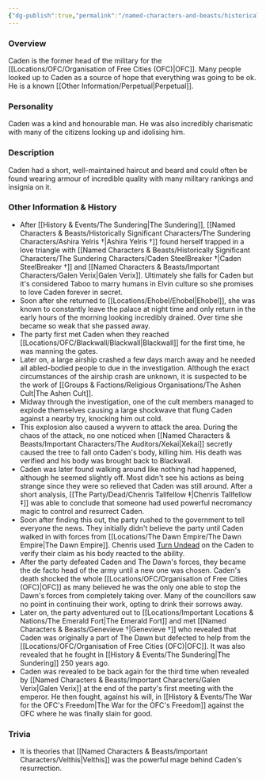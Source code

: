 ```yaml
---
{"dg-publish":true,"permalink":"/named-characters-and-beasts/historically-significant-characters/the-sundering-characters/caden-steel-breaker/","tags":["NPC"],"updated":"2025-01-18T23:46:47.537+00:00"}
---
```


### Overview
Caden is the former head of the military for the [[Locations/OFC/Organisation of Free Cities (OFC)\|OFC]]. Many people looked up to Caden as a source of hope that everything was going to be ok. He is a known [[Other Information/Perpetual\|Perpetual]].

### Personality
Caden was a kind and honourable man. He was also incredibly charismatic with many of the citizens looking up and idolising him.  

### Description
Caden had a short, well-maintained haircut and beard and could often be found wearing armour of incredible quality with many military rankings and insignia on it. 

### Other Information & History
- After [[History & Events/The Sundering\|The Sundering]], [[Named Characters & Beasts/Historically Significant  Characters/The Sundering Characters/Ashira Yelris †\|Ashira Yelris †]] found herself trapped in a love triangle with [[Named Characters & Beasts/Historically Significant  Characters/The Sundering Characters/Caden SteelBreaker †\|Caden SteelBreaker †]] and [[Named Characters & Beasts/Important Characters/Galen Verix\|Galen Verix]]. Ultimately she falls for Caden but it's considered Taboo to marry humans in Elvin culture so she promises to love Caden forever in secret.
- Soon after she returned to [[Locations/Ehobel/Ehobel\|Ehobel]], she was known to constantly leave the palace at night time and only return in the early hours of the morning looking incredibly drained. Over time she became so weak that she passed away. 
- The party first met Caden when they reached [[Locations/OFC/Blackwall/Blackwall\|Blackwall]] for the first time, he was manning the gates. 
- Later on, a large airship crashed a few days march away and he needed all abled-bodied people to due in the investigation. Although the exact circumstances of the airship crash are unknown, it is suspected to be the work of [[Groups & Factions/Religious Organisations/The Ashen Cult\|The Ashen Cult]]. 
- Midway through the investigation, one of the cult members managed to explode themselves causing a large shockwave that flung Caden against a nearby try, knocking him out cold. 
- This explosion also caused a wyvern to attack the area. During the chaos of the attack, no one noticed when [[Named Characters & Beasts/Important Characters/The Auditors/Xekai\|Xekai]] secretly caused the tree to fall onto Caden's body, killing him. His death was verified and his body was brought back to Blackwall.
- Caden was later found walking around like nothing had happened, although he seemed slightly off. Most didn't see his actions as being strange since they were so relieved that Caden was still around.  After a short analysis, [[The Party/Dead/Chenris Tallfellow ‡\|Chenris Tallfellow ‡]] was able to conclude that someone had used powerful necromancy magic to control and resurrect Caden. 
- Soon after finding this out, the party rushed to the government to tell everyone the news. They initially didn't believe the party until Caden walked in with forces from [[Locations/The Dawn Empire/The Dawn Empire\|The Dawn Empire]]. Chenris used [Turn Undead](https://www.dndbeyond.com/forums/dungeons-dragons-discussion/rules-game-mechanics/101287-turn-undead-question?srsltid=AfmBOoqek5ftHkFv7V2UosQg75wp8kgJYrGS_HpYwYvIm21VcnJu-m0G) on the Caden to verify their claim as his body reacted to the ability. 
- After the party defeated Caden and The Dawn's forces, they became the de facto head of the army until a new one was chosen. Caden's death shocked the whole [[Locations/OFC/Organisation of Free Cities (OFC)\|OFC]] as many believed he was the only one able to stop the Dawn's forces from completely taking over. Many of the councillors saw no point in continuing their work, opting to drink their sorrows away.
- Later on, the party adventured out to [[Locations/Important Locations & Nations/The Emerald Fort\|The Emerald Fort]] and met [[Named Characters & Beasts/Genevieve †\|Genevieve †]] who revealed that Caden was originally a part of The Dawn but defected to help from the [[Locations/OFC/Organisation of Free Cities (OFC)\|OFC]]. It was also revealed that he fought in [[History & Events/The Sundering\|The Sundering]] 250 years ago.
- Caden was revealed to be back again for the third time when revealed by [[Named Characters & Beasts/Important Characters/Galen Verix\|Galen Verix]] at the end of the party's first meeting with the emperor. He then fought, against his will, in [[History & Events/The War for the OFC's Freedom\|The War for the OFC's Freedom]] against the OFC where he was finally slain for good. 

### Trivia
- It is theories that [[Named Characters & Beasts/Important Characters/Velthis\|Velthis]] was the powerful mage behind Caden's resurrection.
